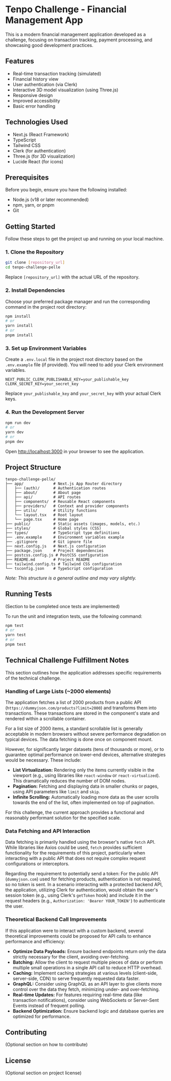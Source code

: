 # Tenpo Challenge - Financial Management App

This is a modern financial management application developed as a challenge, focusing on transaction tracking, payment processing, and showcasing good development practices.

## Features

- Real-time transaction tracking (simulated)
- Financial history view
- User authentication (via Clerk)
- Interactive 3D model visualization (using Three.js)
- Responsive design
- Improved accessibility
- Basic error handling

## Technologies Used

- Next.js (React Framework)
- TypeScript
- Tailwind CSS
- Clerk (for authentication)
- Three.js (for 3D visualization)
- Lucide React (for icons)

## Prerequisites

Before you begin, ensure you have the following installed:

- Node.js (v18 or later recommended)
- npm, yarn, or pnpm
- Git

## Getting Started

Follow these steps to get the project up and running on your local machine.

### 1. Clone the Repository

```bash
git clone [repository_url]
cd tenpo-challenge-pelle
```

Replace `[repository_url]` with the actual URL of the repository.

### 2. Install Dependencies

Choose your preferred package manager and run the corresponding command in the project root directory:

```bash
npm install
# or
yarn install
# or
pnpm install
```

### 3. Set up Environment Variables

Create a `.env.local` file in the project root directory based on the `.env.example` file (if provided). You will need to add your Clerk environment variables.

```env
NEXT_PUBLIC_CLERK_PUBLISHABLE_KEY=your_publishable_key
CLERK_SECRET_KEY=your_secret_key
```

Replace `your_publishable_key` and `your_secret_key` with your actual Clerk keys.

### 4. Run the Development Server

```bash
npm run dev
# or
yarn dev
# or
pnpm dev
```

Open [http://localhost:3000](http://localhost:3000) in your browser to see the application.

## Project Structure

```
tenpo-challenge-pelle/
├── app/             # Next.js App Router directory
│   ├── (auth)/      # Authentication routes
│   ├── about/       # About page
│   ├── api/         # API routes
│   ├── components/  # Reusable React components
│   ├── providers/   # Context and provider components
│   ├── utils/       # Utility functions
│   └── layout.tsx   # Root layout
│   └── page.tsx     # Home page
├── public/          # Static assets (images, models, etc.)
├── styles/          # Global styles (CSS)
├── types/           # TypeScript type definitions
├── .env.example     # Environment variables example
├── .gitignore       # Git ignore file
├── next.config.js   # Next.js configuration
├── package.json     # Project dependencies
├── postcss.config.js # PostCSS configuration
├── README.md        # Project README
├── tailwind.config.ts # Tailwind CSS configuration
└── tsconfig.json    # TypeScript configuration
```

*Note: This structure is a general outline and may vary slightly.*

## Running Tests

(Section to be completed once tests are implemented)

To run the unit and integration tests, use the following command:

```bash
npm test
# or
yarn test
# or
pnpm test
```

## Technical Challenge Fulfillment Notes

This section outlines how the application addresses specific requirements of the technical challenge.

### Handling of Large Lists (~2000 elements)

The application fetches a list of 2000 products from a public API (`https://dummyjson.com/products?limit=2000`) and transforms them into transactions. These transactions are stored in the component's state and rendered within a scrollable container.

For a list size of 2000 items, a standard scrollable list is generally acceptable in modern browsers without severe performance degradation on typical devices. The data fetching is done once on component mount.

However, for significantly larger datasets (tens of thousands or more), or to guarantee optimal performance on lower-end devices, alternative strategies would be necessary. These include:

-   **List Virtualization:** Rendering only the items currently visible in the viewport (e.g., using libraries like `react-window` or `react-virtualized`). This dramatically reduces the number of DOM nodes.
-   **Pagination:** Fetching and displaying data in smaller chunks or pages, using API parameters like `limit` and `skip`.
-   **Infinite Scrolling:** Automatically loading more data as the user scrolls towards the end of the list, often implemented on top of pagination.

For this challenge, the current approach provides a functional and reasonably performant solution for the specified scale.

### Data Fetching and API Interaction

Data fetching is primarily handled using the browser's native `fetch` API. While libraries like Axios could be used, `fetch` provides sufficient functionality for the requirements of this project, particularly when interacting with a public API that does not require complex request configurations or interceptors.

Regarding the requirement to potentially send a token: For the public API (`dummyjson.com`) used for fetching products, authentication is not required, so no token is sent. In a scenario interacting with a protected backend API, the application, utilizing Clerk for authentication, would obtain the user's session token (e.g., using Clerk's `getToken` hook) and include it in the request headers (e.g., `Authorization: 'Bearer YOUR_TOKEN'`) to authenticate the user.

### Theoretical Backend Call Improvements

If this application were to interact with a custom backend, several theoretical improvements could be proposed for API calls to enhance performance and efficiency:

-   **Optimize Data Payloads:** Ensure backend endpoints return only the data strictly necessary for the client, avoiding over-fetching.
-   **Batching:** Allow the client to request multiple pieces of data or perform multiple small operations in a single API call to reduce HTTP overhead.
-   **Caching:** Implement caching strategies at various levels (client-side, server-side, CDN) to serve frequently requested data faster.
-   **GraphQL:** Consider using GraphQL as an API layer to give clients more control over the data they fetch, minimizing under- and over-fetching.
-   **Real-time Updates:** For features requiring real-time data (like transaction notifications), consider using WebSockets or Server-Sent Events instead of frequent polling.
-   **Backend Optimization:** Ensure backend logic and database queries are optimized for performance.

## Contributing

(Optional section on how to contribute)

## License

(Optional section on project license)
